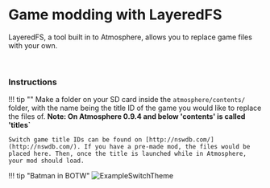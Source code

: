 # Game modding with LayeredFS

LayeredFS, a tool built in to Atmosphere, allows you to replace game files with your own.

&nbsp;

### Instructions

!!! tip ""
    Make a folder on your SD card inside the `atmosphere/contents/` folder, with the name being the title ID of the game you would like to replace the files of. **Note: On Atmosphere 0.9.4 and below 'contents' is called 'titles`**

    Switch game title IDs can be found on [http://nswdb.com/](http://nswdb.com/). If you have a pre-made mod, the files would be placed here. Then, once the title is launched while in Atmosphere, your mod should load.
    
!!! tip "Batman in BOTW"
	![ExampleSwitchTheme](../extras/img/game_modding.jpg)
